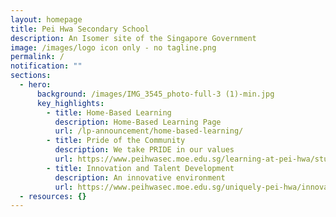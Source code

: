 ```yaml
---
layout: homepage
title: Pei Hwa Secondary School
description: An Isomer site of the Singapore Government
image: /images/logo icon only - no tagline.png
permalink: /
notification: ""
sections:
  - hero:
      background: /images/IMG_3545_photo-full-3 (1)-min.jpg
      key_highlights:
        - title: Home-Based Learning
          description: Home-Based Learning Page
          url: /lp-announcement/home-based-learning/
        - title: Pride of the Community
          description: We take PRIDE in our values
          url: https://www.peihwasec.moe.edu.sg/learning-at-pei-hwa/student-leadership/
        - title: Innovation and Talent Development
          description: An innovative environment
          url: https://www.peihwasec.moe.edu.sg/uniquely-pei-hwa/innovative-changemakers-programme/
  - resources: {}
---
```

